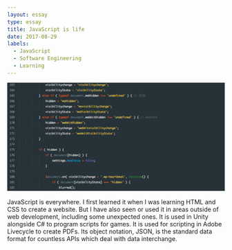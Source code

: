 ```yaml
---
layout: essay
type: essay
title: JavaScript is life
date: 2017-08-29
labels:
  - JavaScript
  - Software Engineering
  - Learning
---
```


<img class="ui image" src="../images/javascript.png">

JavaScript is everywhere. I first learned it when I was learning HTML and CSS to create a website. But I have also seen or used it in areas outside of web development, including some unexpected ones. It is used in Unity alongside C# to program scripts for games. It is used for scripting in Adobe Livecycle to create PDFs. Its object notation, JSON, is the standard data format for countless APIs which deal with data interchange.
